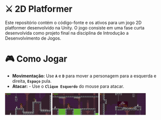 # ⚔ 2D Platformer

Este repositório contém o código-fonte e os ativos para um jogo 2D platformer desenvolvido na Unity. O jogo consiste em uma fase curta desenvolvida como projeto final na disciplina de Introdução a Desenvolvimento de Jogos.

# 🎮 Como Jogar
- **Movimentação:** Use **`A`** e **`D`** para mover a personagem para a esquerda e direita, **`Espaço`** pula.
- **Atacar:** - Use o **`Clique Esquerdo`** do mouse para atacar.

<img src="https://github.com/FelipeTolentino/2D-Platformer/blob/89929d886b589f7ee5d05afe72589d2981e0b09a/repo/1.png" height=30% width=30%>
<img src="https://github.com/FelipeTolentino/2D-Platformer/blob/89929d886b589f7ee5d05afe72589d2981e0b09a/repo/3.png" height=30% width=30%>
<img src="https://github.com/FelipeTolentino/2D-Platformer/blob/89929d886b589f7ee5d05afe72589d2981e0b09a/repo/2.png" height=30% width=30%>
